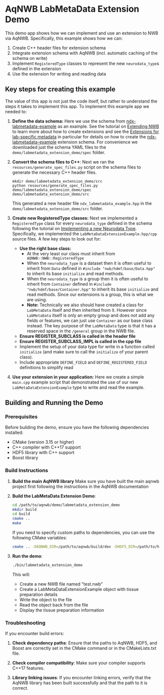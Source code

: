 # AqNWB LabMetaData Extension Demo

This demo app shows how we can implement and use an extension to NWB via AqNWB. Specifically, this
example shows how we can:
1. Create C++ header files for extension schema
2. Integrate extension schema with AqNWB (incl. automatic caching of the schema on write)
3. Implement `RegisteredType` classes to represent the new `neurodata_type`s defined in the extension
4. Use the extension for writing and reading data

## Key steps for creating this example

The value of this app is not just the code itself, but rather to understand the steps it takes to
implement this app. To implement this example app we needed to:

1. **Define the data schema:** Here we use the schema from [ndx-labmetadata-example](https://github.com/NeurodataWithoutBorders/ndx-labmetadata-example/)
    as an example. See the tutorial on [Extending NWB](https://nwb-overview.readthedocs.io/en/latest/extensions_tutorial/extensions_tutorial_home.html)
    to learn more about how to create extensions and see the [Extensions for lab-specific metadata](https://nwb-overview.readthedocs.io/en/latest/extensions_tutorial/extension_examples/labmetadata_extension.html)
    in particular for details on how to create the [ndx-labmetadata-example](https://github.com/NeurodataWithoutBorders/ndx-labmetadata-example/) extension schema.
    For convenience we downloaded just the schema YAML files to the `demo/labmetadata_extension_demo/spec` folder.  

2. **Convert the schema files to C++**:  Next we ran the `resources/generate_spec_files.py` script on the schema files to generate the necessary C++ header files.
    ```
    mkdir demo/labmetadata_extension_demo/src
    python resources/generate_spec_files.py  demo/labmetadata_extension_demo/spec  demo/labmetadata_extension_demo/src
    ``` 
    This generated a new header file `ndx_labmetadata_example.hpp` in the `demo/labmetadata_extension_demo/src` folder. 

3. **Create new RegisteredType classes:** Next we implemented a `RegisteredType` class for every `neurodata_type` defined in the schema
   following the tutorial on [Implementing a new Neurodata Type](https://neurodatawithoutborders.github.io/aqnwb/registered_type_page.html).
   Specifically, we implemented the `LabMetaDataExtensionExample.hpp/cpp` source files. A few key steps to look  out for:
   * **Use the right base class:**
       * At the very least our class must inherit from `` AQNWB::NWB::RegisteredType``
       * When the `neurodata_type` is a dataset then it is often useful to inherit from `Data` defined in `#include "nwb/hdmf/base/Data.hpp"` to inherit its base ``initialize`` and read methods.
       * When the `neurodata_type` is a group  then it is often useful to inherit from  `Container` defined in `#include "nwb/hdmf/base/Container.hpp"` to inherit its base ``initialize`` and read methods. Since our extensions is a group, this is what we are using. 
       * **Note:** Technically we also should have created a class for `LabMetaData` itself and then inherited from it. However since `LabMetaData` itself is only an empty group and does not add any fields or features, we can just use `Container` as our base class instead. The
       key purpose of the `LabMetaData` type is that it has a reserved space in the `/general` group in the NWB file.
    * **Ensure REGISTER_SUBCLASS is called in the header file**
    * **Ensure REGISTER_SUBCLASS_IMPL is called in the cpp file**
    * Implement the setup of your data type for write in a function called `initialize` (and make sure to call the `initialize` of your parent class).
    * Include appropriate `DEFINE_FIELD` and `DEFINE_REGISTERED_FIELD` definitions to simplify read 
   
4. **Use your extension in your application:** Here we create a simple `main.cpp` example script that demonstrated the use 
   of our new ` LabMetaDataExtensionExample` type to write and read the example. 

## Building and Running the Demo

### Prerequisites

Before building the demo, ensure you have the following dependencies installed:
- CMake (version 3.15 or higher)
- C++ compiler with C++17 support
- HDF5 library with C++ support
- Boost library

### Build Instructions

1. **Build the main AqNWB library**  Make sure you have built the main aqnwb project first 
   following the instructions in the AqNWB documentation

2. **Build the LabMetaData Extension Demo**:
   ```bash
   cd /path/to/aqnwb/demo/labmetadata_extension_demo
   mkdir build
   cd build
   cmake ..
   make
   ```

   If you need to specify custom paths to dependencies, you can use the following CMake variables:
   ```bash
   cmake .. -DAQNWB_DIR=/path/to/aqnwb/build/dev -DHDF5_DIR=/path/to/hdf5 -DBOOST_ROOT=/path/to/boost
   ```

3. **Run the demo**:
   ```bash
   ./bin/labmetadata_extension_demo
   ```

   This will:
   - Create a new NWB file named "test.nwb"
   - Create a LabMetaDataExtensionExample object with tissue preparation details
   - Write the object to the file
   - Read the object back from the file
   - Display the tissue preparation information

### Troubleshooting

If you encounter build errors:

1. **Check dependency paths**: Ensure that the paths to AqNWB, HDF5, and Boost are correctly set in the CMake command or in the CMakeLists.txt file.

2. **Check compiler compatibility**: Make sure your compiler supports C++17 features.

3. **Library linking issues**: If you encounter linking errors, verify that the AqNWB library has been built successfully and that the path to it is correct.
